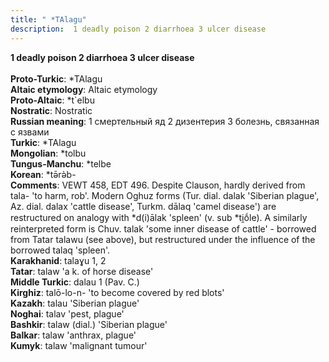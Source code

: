 ```yaml
---
title: " *TAlagu"
description:  1 deadly poison 2 diarrhoea 3 ulcer disease
---
```

<p data-pagefind-weight="0.5">
<strong> 1 deadly poison 2 diarrhoea 3 ulcer disease</strong><br><br>
<strong>Proto-Turkic</strong>:  *TAlagu<br>
<strong>Altaic etymology</strong>:  Altaic etymology<br>
<strong> Proto-Altaic</strong>:  *t`elbu<br>
<strong>Nostratic</strong>:  Nostratic<br>
<strong>Russian meaning</strong>:  1 смертельный яд 2 дизентерия 3 болезнь, связанная с язвами<br>
<strong>Turkic</strong>:  *TAlagu<br>
<strong>Mongolian</strong>:  *tolbu<br>
<strong>Tungus-Manchu</strong>:  *telbe<br>
<strong>Korean</strong>:  *tǝ̄rǝ̀b-<br>
<strong>Comments</strong>:  VEWT 458, EDT 496. Despite Clauson, hardly derived from tala- 'to harm, rob'. Modern Oghuz forms (Tur. dial. dalak 'Siberian plague', Az. dial. dalax 'cattle disease', Turkm. dālaq 'camel disease') are restructured on analogy with *d(i)ālak 'spleen' (v. sub *ti̯ṓle). A similarly reinterpreted form is Chuv. talak 'some inner disease of cattle' - borrowed from Tatar talawu (see above), but restructured under the influence of the borrowed talaq 'spleen'.<br>
<strong>Karakhanid</strong>:  talaɣu 1, 2<br>
<strong>Tatar</strong>:  talaw 'a k. of horse disease'<br>
<strong>Middle Turkic</strong>:  dalau 1 (Pav. C.)<br>
<strong>Kirghiz</strong>:  talō-lo-n- 'to become covered by red blots'<br>
<strong>Kazakh</strong>:  talau 'Siberian plague'<br>
<strong>Noghai</strong>:  talav 'pest, plague'<br>
<strong>Bashkir</strong>:  talaw (dial.) 'Siberian plague'<br>
<strong>Balkar</strong>:  talaw 'anthrax, plague'<br>
<strong>Kumyk</strong>:  talaw 'malignant tumour'<br>

</p>
